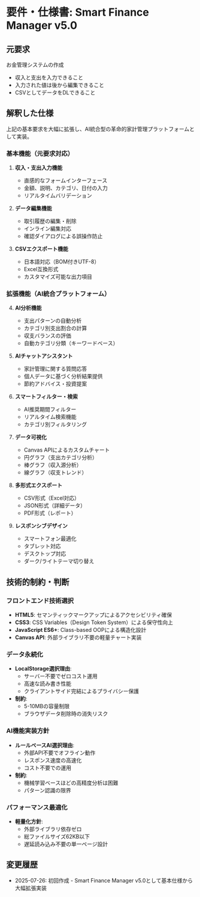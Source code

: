 # 要件・仕様書: Smart Finance Manager v5.0

## 元要求
お金管理システムの作成
- 収入と支出を入力できること
- 入力された値は後から編集できること
- CSVとしてデータをDLできること

## 解釈した仕様
上記の基本要求を大幅に拡張し、AI統合型の革命的家計管理プラットフォームとして実装。

### 基本機能（元要求対応）
1. **収入・支出入力機能**
   - 直感的なフォームインターフェース
   - 金額、説明、カテゴリ、日付の入力
   - リアルタイムバリデーション

2. **データ編集機能**
   - 取引履歴の編集・削除
   - インライン編集対応
   - 確認ダイアログによる誤操作防止

3. **CSVエクスポート機能**
   - 日本語対応（BOM付きUTF-8）
   - Excel互換形式
   - カスタマイズ可能な出力項目

### 拡張機能（AI統合プラットフォーム）
4. **AI分析機能**
   - 支出パターンの自動分析
   - カテゴリ別支出割合の計算
   - 収支バランスの評価
   - 自動カテゴリ分類（キーワードベース）

5. **AIチャットアシスタント**
   - 家計管理に関する質問応答
   - 個人データに基づく分析結果提供
   - 節約アドバイス・投資提案

6. **スマートフィルター・検索**
   - AI推奨期間フィルター
   - リアルタイム検索機能
   - カテゴリ別フィルタリング

7. **データ可視化**
   - Canvas APIによるカスタムチャート
   - 円グラフ（支出カテゴリ分析）
   - 棒グラフ（収入源分析）
   - 線グラフ（収支トレンド）

8. **多形式エクスポート**
   - CSV形式（Excel対応）
   - JSON形式（詳細データ）
   - PDF形式（レポート）

9. **レスポンシブデザイン**
   - スマートフォン最適化
   - タブレット対応
   - デスクトップ対応
   - ダーク/ライトテーマ切り替え

## 技術的制約・判断

### フロントエンド技術選択
- **HTML5**: セマンティックマークアップによるアクセシビリティ確保
- **CSS3**: CSS Variables（Design Token System）による保守性向上
- **JavaScript ES6+**: Class-based OOPによる構造化設計
- **Canvas API**: 外部ライブラリ不要の軽量チャート実装

### データ永続化
- **LocalStorage選択理由**: 
  - サーバー不要でゼロコスト運用
  - 高速な読み書き性能
  - クライアントサイド完結によるプライバシー保護
- **制約**: 
  - 5-10MBの容量制限
  - ブラウザデータ削除時の消失リスク

### AI機能実装方針
- **ルールベースAI選択理由**:
  - 外部API不要でオフライン動作
  - レスポンス速度の高速化
  - コスト不要での運用
- **制約**:
  - 機械学習ベースほどの高精度分析は困難
  - パターン認識の限界

### パフォーマンス最適化
- **軽量化方針**: 
  - 外部ライブラリ依存ゼロ
  - 総ファイルサイズ62KB以下
  - 遅延読み込み不要の単一ページ設計

## 変更履歴
- 2025-07-26: 初回作成 - Smart Finance Manager v5.0として基本仕様から大幅拡張実装